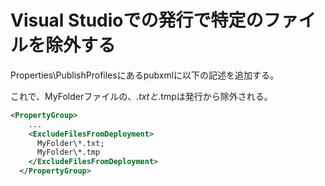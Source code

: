 # Visual Studioでの発行で特定のファイルを除外する

Properties\PublishProfilesにあるpubxmlに以下の記述を追加する。

これで、MyFolderファイルの、*.txtと*.tmpは発行から除外される。

```xml
<PropertyGroup>
    ...
    <ExcludeFilesFromDeployment>
      MyFolder\*.txt;
      MyFolder\*.tmp
    </ExcludeFilesFromDeployment>
  </PropertyGroup>
```

